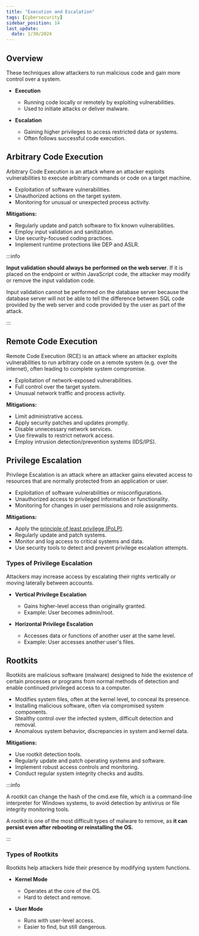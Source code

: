 ```yaml
---
title: "Execution and Escalation"
tags: [Cybersecurity]
sidebar_position: 14
last_update:
  date: 1/30/2024
---
```



## Overview


These techniques allow attackers to run malicious code and gain more control over a system.

- **Execution**

  - Running code locally or remotely by exploiting vulnerabilities.
  - Used to initiate attacks or deliver malware.

- **Escalation**

  - Gaining higher privileges to access restricted data or systems.
  - Often follows successful code execution.

## Arbitrary Code Execution

Arbitrary Code Execution is an attack where an attacker exploits vulnerabilities to execute arbitrary commands or code on a target machine.

- Exploitation of software vulnerabilities.
- Unauthorized actions on the target system.
- Monitoring for unusual or unexpected process activity.

**Mitigations:**

- Regularly update and patch software to fix known vulnerabilities.
- Employ input validation and sanitization.
- Use security-focused coding practices.
- Implement runtime protections like DEP and ASLR.

:::info 

**Input validation should always be performed on the web server**. If it is placed on the endpoint or within JavaScript code, the attacker may modify or remove the input validation code. 

Input validation cannot be performed on the database server because the database server will not be able to tell the difference between SQL code provided by the web server and code provided by the user as part of the attack.

:::


## Remote Code Execution

Remote Code Execution (RCE) is an attack where an attacker exploits vulnerabilities to run arbitrary code on a remote system (e.g. over the internet), often leading to complete system compromise.

- Exploitation of network-exposed vulnerabilities.
- Full control over the target system.
- Unusual network traffic and process activity.

**Mitigations:**

- Limit administrative access.
- Apply security patches and updates promptly.
- Disable unnecessary network services.
- Use firewalls to restrict network access.
- Employ intrusion detection/prevention systems (IDS/IPS).

## Privilege Escalation

Privilege Escalation is an attack where an attacker gains elevated access to resources that are normally protected from an application or user.

- Exploitation of software vulnerabilities or misconfigurations.
- Unauthorized access to privileged information or functionality.
- Monitoring for changes in user permissions and role assignments.

**Mitigations:**

- Apply the [principle of least privilege (PoLP)](/docs/007-Cybersecurity/026-Identity-and-Access-Management/005-IAM-Concepts.md#principle-of-least-privilege).
- Regularly update and patch systems.
- Monitor and log access to critical systems and data.
- Use security tools to detect and prevent privilege escalation attempts.


### Types of Privilege Escalation

Attackers may increase access by escalating their rights vertically or moving laterally between accounts.

- **Vertical Privilege Escalation**

  - Gains higher-level access than originally granted.
  - Example: User becomes admin/root.

- **Horizontal Privilege Escalation**

  - Accesses data or functions of another user at the same level.
  - Example: User accesses another user's files.

## Rootkits

Rootkits are malicious software (malware) designed to hide the existence of certain processes or programs from normal methods of detection and enable continued privileged access to a computer.

- Modifies system files, often at the kernel level, to conceal its presence.
- Installing malicious software, often via compromised system components.
- Stealthy control over the infected system, difficult detection and removal.
- Anomalous system behavior, discrepancies in system and kernel data.

**Mitigations:**

- Use rootkit detection tools.
- Regularly update and patch operating systems and software.
- Implement robust access controls and monitoring.
- Conduct regular system integrity checks and audits.


:::info 

A rootkit can change the hash of the cmd.exe file, which is a command-line interpreter for Windows systems, to avoid detection by antivirus or file integrity monitoring tools.

A rootkit is one of the most difficult types of malware to remove, as **it can persist even after rebooting or reinstalling the OS.**

:::


### Types of Rootkits

Rootkits help attackers hide their presence by modifying system functions.

- **Kernel Mode**

  - Operates at the core of the OS.
  - Hard to detect and remove.

- **User Mode**

  - Runs with user-level access.
  - Easier to find, but still dangerous.
